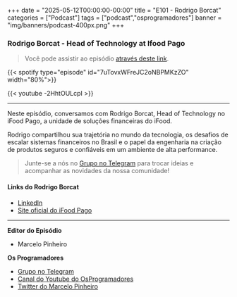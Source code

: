 +++
date = "2025-05-12T00:00:00-00:00"
title = "E101 - Rodrigo Borcat"
categories = ["Podcast"]
tags = ["podcast","osprogramadores"]
banner = "img/banners/podcast-400px.png"
+++

### Rodrigo Borcat - Head of Technology at Ifood Pago
> Você pode assistir ao episódio [através deste link](https://www.youtube.com/watch?v=-2HhtOULcpI).

{{< spotify type="episode" id="7uTovxWFreJC2oNBPMKzZO" width="80%">}}

{{< youtube -2HhtOULcpI >}}

___

Neste episódio, conversamos com Rodrigo Borcat, Head of Technology no iFood Pago, a unidade de soluções financeiras do iFood.

Rodrigo compartilhou sua trajetória no mundo da tecnologia, os desafios de escalar sistemas financeiros no Brasil e o papel da engenharia na criação de produtos seguros e confiáveis em um ambiente de alta performance. 

> Junte-se a nós no [Grupo no Telegram](https://t.me/osprogramadores) para trocar ideias e acompanhar as novidades da nossa comunidade!

#### Links do Rodrigo Borcat

* [LinkedIn](https://www.linkedin.com/in/rborcat/)
* [Site oficial do iFood Pago](https://institucional.ifood.com.br/ifood-pago/)
___


**Editor do Episódio**

- Marcelo Pinheiro

**Os Programadores**

- [Grupo no Telegram](https://t.me/osprogramadores)
- [Canal do Youtube do OsProgramadores](https://www.youtube.com/channel/UCt_YNYGl6K5yNXlXEQDdwWg?view_as=subscriber)
- [Twitter do Marcelo Pinheiro](https://twitter.com/mpinheir)
